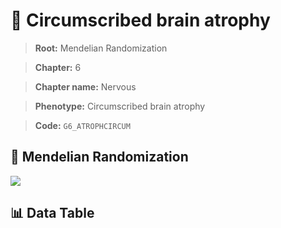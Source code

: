 # 🧪 Circumscribed brain atrophy

> **Root:** Mendelian Randomization

> **Chapter:** 6  

> **Chapter name:** Nervous

> **Phenotype:** Circumscribed brain atrophy  

> **Code:** `G6_ATROPHCIRCUM`

## 🧬 Mendelian Randomization  

<img src="/MR/Figures/Forward/G6_ATROPHCIRCUM.png"/>

## 📊 Data Table

<CsvTableMRF src="/MR_Data/Forward/G6_ATROPHCIRCUM.csv"/>
